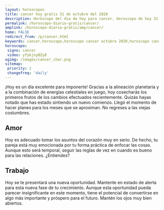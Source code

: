 ```yaml
---
layout: horoscopos
title: cancer hoy gratis 31 de octubre del 2020 
description: Horóscopo del dia de hoy para cancer. Horoscopo de hoy 31 de octubre del 2020. Las predicciones de amor, trabajo, vida personal gratis.
permalink: /horoscopo-diario-gratis/cancer/
amplink: /horoscopo-diario-gratis/amp/cancer/
home: FALSE
redirect_from: /p/cancer.html
keywords: cancer,horoscopo,horoscopo cancer octubre 2020,horoscopo cancer hoy,tarot cancer octubre 2020,horoscopo cancer,tarot cancer hoy,horoscopo de hoy,horoscopo diario,tarot del amor,horoscopo de hoy cancer,horoscopo diario del tarot, Horoscopo de hoy cancer 31 de octubre del 2020,horóscopo del día,signos zodiacales 2020, el horoscopo de hoy
horoscopo:
 signo: cancer
 video: yfykjnyBZy8
ogimg: /images/cancer_char.png
sitemap:
 priority: 1
 changefreq: 'daily'
---
```



¡Hoy es un día excelente para imponerte! Gracias a la alineación planetaria y a la combinación de energías celestiales en juego, hoy cosecharás los primeros frutos de los cambios efectuados recientemente. Quizás hayas notado que has estado sintiendo un nuevo comienzo. Llegó el momento de hacer planes para los meses que se aproximan. No regreses a las viejas costumbres.

## Amor

Hoy es adecuado tomar los asuntos del corazón muy en serio. De hecho, tu pareja está muy emocionada por tu forma práctica de enfocar las cosas. Aunque esto será temporal, seguir las reglas de vez en cuando es bueno para las relaciones. ¿Entiendes?

## Trabajo

Hoy se te presentará una nueva oportunidad. Mantente en estado de alerta para esta nueva fase de tu crecimiento. Aunque esta oportunidad pueda parecer insignificante en este momento, tiene el potencial de convertirse en algo más importante y próspero para el futuro. Mantén los ojos muy bien abiertos.